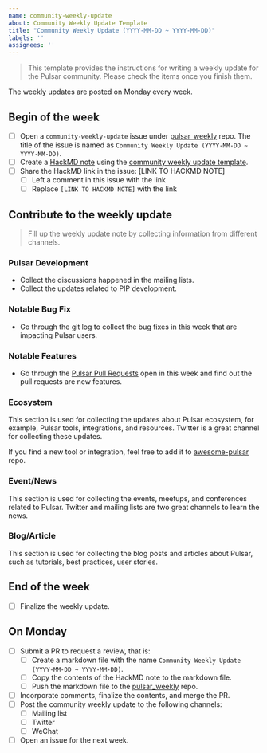 ```yaml
---
name: community-weekly-update
about: Community Weekly Update Template
title: "Community Weekly Update (YYYY-MM-DD ~ YYYY-MM-DD)"
labels: ''
assignees: ''
---
```


> This template provides the instructions for writing a weekly update for the Pulsar community.
> Please check the items once you finish them.

The weekly updates are posted on Monday every week.

## Begin of the week

- [ ] Open a `community-weekly-update` issue under [pulsar_weekly](https://github.com/streamnative/pulsar_weekly) repo. The title of the issue is named as `Community Weekly Update (YYYY-MM-DD ~ YYYY-MM-DD)`.
- [ ] Create a [HackMD note](https://hackmd.io/0Qil4oBnS5mTWpT5etX8-Q?both) using the [community weekly update template](https://github.com/streamnative/pulsar_weekly/blob/master/template.md).
- [ ] Share the HackMD link in the issue: [LINK TO HACKMD NOTE]
    - [ ] Left a comment in this issue with the link
    - [ ] Replace `[LINK TO HACKMD NOTE]` with the link

## Contribute to the weekly update

> Fill up the weekly update note by collecting information from different channels.

### Pulsar Development

- Collect the discussions happened in the mailing lists.
- Collect the updates related to PIP development.

### Notable Bug Fix

- Go through the git log to collect the bug fixes in this week that are impacting Pulsar users.

### Notable Features

- Go through the [Pulsar Pull Requests](https://github.com/apache/pulsar/pulls) open in this week and find out the pull requests are new features.

### Ecosystem

This section is used for collecting the updates about Pulsar ecosystem, for example, Pulsar tools, integrations, and resources.
Twitter is a great channel for collecting these updates.

If you find a new tool or integration, feel free to add it to [awesome-pulsar](https://github.com/streamnative/awesome-pulsar) repo.

### Event/News

This section is used for collecting the events, meetups, and conferences related to Pulsar. Twitter and mailing lists are two great channels to learn the news.

### Blog/Article

This section is used for collecting the blog posts and articles about Pulsar, such as tutorials, best practices, user stories.

## End of the week

- [ ] Finalize the weekly update.

## On Monday

- [ ] Submit a PR to request a review, that is:
    - [ ] Create a markdown file with the name `Community Weekly Update (YYYY-MM-DD ~ YYYY-MM-DD)`.
    - [ ] Copy the contents of the HackMD note to the markdown file.
    - [ ] Push the markdown file to the [pulsar_weekly](https://github.com/streamnative/pulsar_weekly) repo.
- [ ] Incorporate comments, finalize the contents, and merge the PR.
- [ ] Post the community weekly update to the following channels:
  - [ ] Mailing list
  - [ ] Twitter
  - [ ] WeChat
- [ ] Open an issue for the next week.
